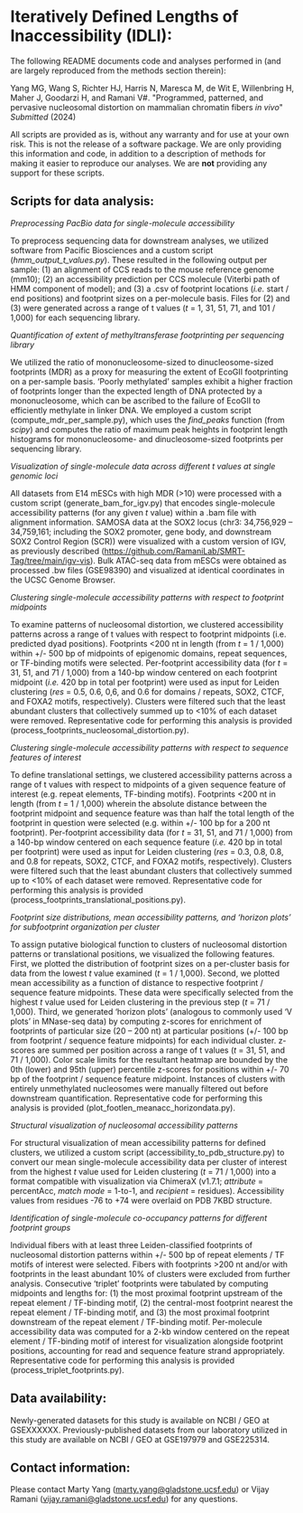 # Iteratively Defined Lengths of Inaccessibility (IDLI):

The following README documents code and analyses performed in (and are largely reproduced from the methods section therein):

Yang MG, Wang S, Richter HJ, Harris N, Maresca M, de Wit E, Willenbring H, Maher J, Goodarzi H, and Ramani V#. "Programmed, patterned, and pervasive nucleosomal distortion on mammalian chromatin fibers *in vivo*" *Submitted* (2024)

All scripts are provided as is, without any warranty and for use at your own risk. This is not the release of a software package. We are only providing this information and code, in addition to a description of methods for making it easier to reproduce our analyses. We are __not__ providing any support for these scripts.

Scripts for data analysis:
--------------------
*Preprocessing PacBio data for single-molecule accessibility*

To preprocess sequencing data for downstream analyses, we utilized software from Pacific Biosciences and a custom script (*hmm_output_t_values.py*). These resulted in the following output per sample: (1) an alignment of CCS reads to the mouse reference genome (mm10); (2) an accessibility prediction per CCS molecule (Viterbi path of HMM component of model); and (3) a .csv of footprint locations (*i.e.* start / end positions) and footprint sizes on a per-molecule basis. Files for (2) and (3) were generated across a range of t values (*t*  = 1, 31, 51, 71, and 101 / 1,000) for each sequencing library.

*Quantification of extent of methyltransferase footprinting per sequencing library*

We utilized the ratio of mononucleosome-sized to dinucleosome-sized footprints (MDR) as a proxy for measuring the extent of EcoGII footprinting on a per-sample basis. ‘Poorly methylated’ samples exhibit a higher fraction of footprints longer than the expected length of DNA protected by a mononucleosome, which can be ascribed to the failure of EcoGII to efficiently methylate in linker DNA. We employed a custom script (compute_mdr_per_sample.py), which uses the *find_peaks* function (from *scipy*) and computes the ratio of maximum peak heights in footprint length histograms for mononucleosome- and dinucleosome-sized footprints per sequencing library.

*Visualization of single-molecule data across different t values at single genomic loci*

All datasets from E14 mESCs with high MDR (>10) were processed with a custom script (generate_bam_for_igv.py) that encodes single-molecule accessibility patterns (for any given *t* value) within a .bam file with alignment information. SAMOSA data at the SOX2 locus (chr3: 34,756,929 – 34,759,161; including the SOX2 promoter, gene body, and downstream SOX2 Control Region (SCR)) were visualized with a custom version of IGV, as previously described (https://github.com/RamaniLab/SMRT-Tag/tree/main/igv-vis). Bulk ATAC-seq data from mESCs were obtained as processed .bw files (GSE98390) and visualized at identical coordinates in the UCSC Genome Browser.

*Clustering single-molecule accessibility patterns with respect to footprint midpoints*

To examine patterns of nucleosomal distortion, we clustered accessibility patterns across a range of t values with respect to footprint midpoints (i.e. predicted dyad positions). Footprints <200 nt in length (from *t* = 1 / 1,000) within +/- 500 bp of midpoints of epigenomic domains, repeat sequences, or TF-binding motifs were selected. Per-footprint accessibility data (for *t* = 31, 51, and 71 / 1,000) from a 140-bp window centered on each footprint midpoint (*i.e.* 420 bp in total per footprint) were used as input for Leiden clustering (*res* = 0.5, 0.6, 0,6, and 0.6 for domains / repeats, SOX2, CTCF, and FOXA2 motifs, respectively). Clusters were filtered such that the least abundant clusters that collectively summed up to <10% of each dataset were removed. Representative code for performing this analysis is provided (process_footprints_nucleosomal_distortion.py).

*Clustering single-molecule accessibility patterns with respect to sequence features of interest*

To define translational settings, we clustered accessibility patterns across a range of t values with respect to midpoints of a given sequence feature of interest (e.g. repeat elements, TF-binding motifs). Footprints <200 nt in length (from *t* = 1 / 1,000) wherein the absolute distance between the footprint midpoint and sequence feature was than half the total length of the footprint in question were selected (e.g. within +/- 100 bp for a 200 nt footprint). Per-footprint accessibility data (for *t* = 31, 51, and 71 / 1,000) from a 140-bp window centered on each sequence feature (*i.e.* 420 bp in total per footprint) were used as input for Leiden clustering (*res* = 0.3, 0.8, 0.8, and 0.8 for repeats, SOX2, CTCF, and FOXA2 motifs, respectively). Clusters were filtered such that the least abundant clusters that collectively summed up to <10% of each dataset were removed. Representative code for performing this analysis is provided (process_footprints_translational_positions.py).

*Footprint size distributions, mean accessibility patterns, and ‘horizon plots’ for subfootprint organization per cluster*

To assign putative biological function to clusters of nucleosomal distortion patterns or translational positions, we visualized the following features. First, we plotted the distribution of footprint sizes on a per-cluster basis for data from the lowest *t* value examined (*t* = 1 / 1,000). Second, we plotted mean accessibility as a function of distance to respective footprint / sequence feature midpoints. These data were specifically selected from the highest *t* value used for Leiden clustering in the previous step (*t* = 71 / 1,000). Third, we generated ‘horizon plots’ (analogous to commonly used ‘V plots’ in MNase-seq data) by computing z-scores for enrichment of footprints of particular size (20 – 200 nt) at particular positions (+/- 100 bp from footprint / sequence feature midpoints) for each individual cluster. z-scores are summed per position across a range of t values (*t* = 31, 51, and 71 / 1,000). Color scale limits for the resultant heatmap are bounded by the 0th (lower) and 95th (upper) percentile z-scores for positions within +/- 70 bp of the footprint / sequence feature midpoint. Instances of clusters with entirely unmethylated nucleosomes were manually filtered out before downstream quantification. Representative code for performing this analysis is provided (plot_footlen_meanacc_horizondata.py).

*Structural visualization of nucleosomal accessibility patterns*

For structural visualization of mean accessibility patterns for defined clusters, we utilized a custom script (accessibility_to_pdb_structure.py) to convert our mean single-molecule accessibility data per cluster of interest from the highest *t* value used for Leiden clustering (*t* = 71 / 1,000) into a format compatible with visualization via ChimeraX (v1.7.1; *attribute* = percentAcc, *match mode* = 1-to-1, and *recipient* = residues). Accessibility values from residues -76 to +74 were overlaid on PDB 7KBD structure.

*Identification of single-molecule co-occupancy patterns for different footprint groups*

Individual fibers with at least three Leiden-classified footprints of nucleosomal distortion patterns within +/- 500 bp of repeat elements / TF motifs of interest were selected. Fibers with footprints >200 nt and/or with footprints in the least abundant 10% of clusters were excluded from further analysis. Consecutive ‘triplet’ footprints were tabulated by computing midpoints and lengths for: (1) the most proximal footprint upstream of the repeat element / TF-binding motif, (2) the central-most footprint nearest the repeat element / TF-binding motif, and (3) the most proximal footprint downstream of the repeat element / TF-binding motif. Per-molecule accessibility data was computed for a 2-kb window centered on the repeat element / TF-binding motif of interest for visualization alongside footprint positions, accounting for read and sequence feature strand appropriately. Representative code for performing this analysis is provided (process_triplet_footprints.py).

Data availability:
--------------------
Newly-generated datasets for this study is available on NCBI / GEO at GSEXXXXXX. Previously-published datasets from our laboratory utilized in this study are available on NCBI / GEO at GSE197979 and GSE225314.

Contact information:
--------------------
Please contact Marty Yang (marty.yang@gladstone.ucsf.edu) or Vijay Ramani (vijay.ramani@gladstone.ucsf.edu) for any questions.

